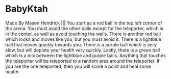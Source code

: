 # BabyKtah
Made By Mason Hendrick ||| 
You start as a red ball in the top left corner of the arena. You must avoid the other balls except for the teleporter, which is in the center, as well as avoid touching the walls. There is another red ball which looks and moves like you, but you must avoid it. There is a lightblue ball that moves quickly towards you. There is a purple ball which is very slow, but will deplete your health very quickly. Lastly, there is a green ball which is a mix between the lightblue and purple balls.
Anything that touches the teleporter will be teleported to a random area around the teleporter. If you are the one teleported, then you will score a point and heal some health.
